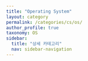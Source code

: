 ```yaml
---
title: "Operating System"
layout: category
permalink: /categories/cs/os/
author_profile: true
taxonomy: OS
sidebar:
  title: "상세 카테고리"
  nav: sidebar-navigation
---
```

